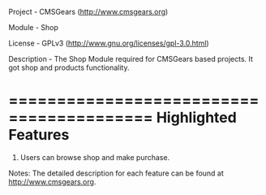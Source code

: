 Project 	- CMSGears (http://www.cmsgears.org)

Module  	- Shop

License 	- GPLv3 (http://www.gnu.org/licenses/gpl-3.0.html)

Description - The Shop Module required for CMSGears based projects. It got shop and products functionality.

=========================================
Highlighted Features
=========================================
1. Users can browse shop and make purchase.

Notes: The detailed description for each feature can be found at http://www.cmsgears.org.
